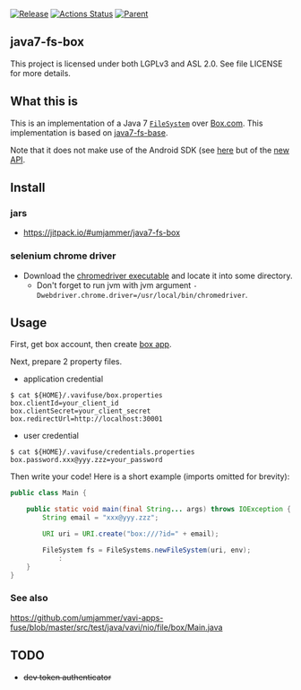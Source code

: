 [![Release](https://jitpack.io/v/umjammer/java7-fs-box.svg)](https://jitpack.io/#umjammer/java7-fs-box) [![Actions Status](https://github.com/umjammer/java7-fs-box/workflows/Java%20CI/badge.svg)](https://github.com/umjammer/java7-fs-box/actions) [![Parent](https://img.shields.io/badge/Parent-vavi--apps--fuse-pink)](https://github.com/umjammer/vavi-apps-fuse)

## java7-fs-box

This project is licensed under both LGPLv3 and ASL 2.0. See file LICENSE for more details.

## What this is

This is an implementation of a Java 7
[`FileSystem`](https://docs.oracle.com/javase/7/docs/api/java/nio/file/FileSystem.html) over
[Box.com](https://box.com). This implementation is based on
[java7-fs-base](https://github.com/fge/java7-fs-base).

Note that it does not make use of the Android SDK (see
[here](https://github.com/box/box-java-sdk-v2) but of the [new
API](https://github.com/box/box-java-sdk).

## Install

### jars

 * https://jitpack.io/#umjammer/java7-fs-box

### selenium chrome driver

 * Download the [chromedriver executable](https://chromedriver.chromium.org/downloads) and locate it into some directory.
   * Don't forget to run jvm with jvm argument `-Dwebdriver.chrome.driver=/usr/local/bin/chromedriver`.

## Usage

First, get box account, then create [box app](https://app.box.com/developers/console).

Next, prepare 2 property files.

 * application credential

```shell
$ cat ${HOME}/.vavifuse/box.properties
box.clientId=your_client_id
box.clientSecret=your_client_secret
box.redirectUrl=http://localhost:30001
```

 * user credential

```shell
$ cat ${HOME}/.vavifuse/credentials.properties
box.password.xxx@yyy.zzz=your_password
```

Then write your code! Here is a short example (imports omitted for brevity):

```java
public class Main {

    public static void main(final String... args) throws IOException {
        String email = "xxx@yyy.zzz";

        URI uri = URI.create("box:///?id=" + email);

        FileSystem fs = FileSystems.newFileSystem(uri, env);
            :
    }
}
```

### See also

https://github.com/umjammer/vavi-apps-fuse/blob/master/src/test/java/vavi/nio/file/box/Main.java

## TODO

  * ~~dev token authenticator~~
